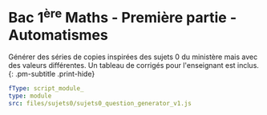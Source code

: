 


# Bac 1<sup>ère</sup> Maths - Première partie - Automatismes

Générer des séries de copies inspirées des sujets 0 du ministère mais avec des valeurs différentes. Un tableau de corrigés pour l'enseignant est inclus.
{: .pm-subtitle .print-hide}


```yaml
fType: script_module_
type: module
src: files/sujets0/sujets0_question_generator_v1.js
```